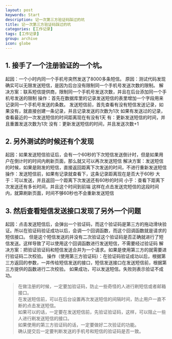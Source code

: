 ```yaml
---
layout: post
keywords: Start
description: 记一次第三方验证码踩过的坑
title: 记一次第三方验证码踩过的坑
categories: [工作记录]
tags: [工作记录]
group: archive
icon: globe
---
```




## 1. 接手了一个注册验证的一个坑。

起因：一个小时内同一个手机号突然发送了8000多条短信。
原因：测试代码发现确实可以无限发送短信，是因为后台没有限制同一个手机号发送次数的限制。
解决方案：联系短信提供商，限制同一个手机号发送次数，并且在后台添加同一个手机号发送的限制
操作：首先在数据库里的记录发送短信的表里增加一个字段用来记录同一个手机号发送的条数。
发送短信前，首先查看有没有短信发送记录，如果没有，就直接创建一条记录，并且记录发送的次数为1次
如果有发送过的记录，查看最近的一次发送短信的时间距离现在有没有1天
    有：更新发送短信的时间，并且重置发送次数为1次
    没有：更新发送短信的时间，并且发送次数+1


## 2. 另外测试的时候还有个发现

起因：如果发送短信验证后，会有一个60秒的下次短信发送倒计时，但是如果用户在倒计时的时间内刷新页面，那么就又可以再次发送短信
解决方案：发送短信的时候，如果是刚发的短信，直接返回距离下次发送的时间，不进行重新发送短信
操作：发送短信前，如果有记录就查看下，这条记录距离现在是否大于60秒
    大于：可以发送，并且返回一个距离下次发送还有60秒的时间
    小于：查看下距离下次发送还有多长时间，并且这个时间到前端
这样在点击发送完短信的这段时间内，就算刷新页面，时间不够60秒也不会重新发送短信


## 3. 然后查看短信发送接口发现了另外一个问题

起因：点击发送短信后，会弹出一个验证码，而这个验证码是第三方的拖动滑块验证。所以在验证码验证成功以后，会调一个回调函数，而这个回调函数就是请求的短信接口。
但是这个短信发送的并没有二次验证这个验证码是否正确就进行了短信发送。这样导致了可以使用这个回调函数进行发送短信，不需要经过验证码
解决方案：把验证验证码和短信发送合并为一个请求。如果是使用第三方的就需要进行验证码二次校验。
操作（使用第三方验证码）：在验证码验证成功以后，根据第三方返回的参数，一并传给短信发送的接口，短信发送接口在发送短信前，根据第三方提供的函数进行二次校验。
如果成功，可以发送短信。失败则表示验证不成功。


>在做注册的时候，一定要加验证码，防止一些奇怪的人进行刷短信或者邮箱接口。<br>
>在发送短信前，可以在后台设置再次发送短信的间隔时间，防止用户一直不断的点击发送短信。<br>
>如果可以的话，一定要在发送短信前，先验证验证码，这样，可以阻止一些人进行刷发送短信的接口。<br>
>如果使用的第三方验证码的话，一定要做好二次验证的功能。<br>
>确认提交后一定要判断发送的手机号和短信的验证码是否一致。<br>